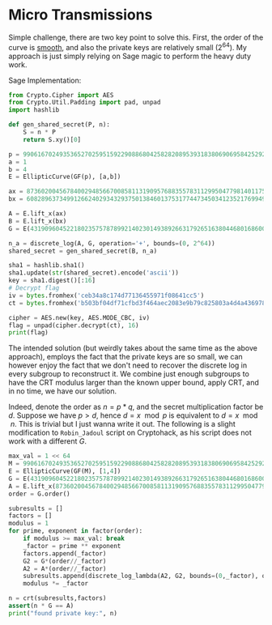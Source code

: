 # Micro Transmissions

Simple challenge, there are two key point to solve this. First, the order of the curve is [smooth](http://factordb.com/index.php?query=99061670249353652702595159229088680426160873357666659718134032418967620849171), and also the private keys are relatively small ($2 ^ {64}$). My approach is just simply relying on Sage magic to perform the heavy duty work.

Sage Implementation: 

```python
from Crypto.Cipher import AES
from Crypto.Util.Padding import pad, unpad
import hashlib

def gen_shared_secret(P, n):
	S = n * P
	return S.xy()[0]

p = 99061670249353652702595159229088680425828208953931838069069584252923270946291
a = 1 
b = 4 
E = EllipticCurve(GF(p), [a,b])

ax = 87360200456784002948566700858113190957688355783112995047798140117594305287669
bx = 6082896373499126624029343293750138460137531774473450341235217699497602895121

A = E.lift_x(ax)
B = E.lift_x(bx)
G = E(43190960452218023575787899214023014938926631792651638044680168600989609069200, 20971936269255296908588589778128791635639992476076894152303569022736123671173)

n_a = discrete_log(A, G, operation='+', bounds=(0, 2^64))
shared_secret = gen_shared_secret(B, n_a)

sha1 = hashlib.sha1()
sha1.update(str(shared_secret).encode('ascii'))
key = sha1.digest()[:16]
# Decrypt flag
iv = bytes.fromhex('ceb34a8c174d77136455971f08641cc5')
ct = bytes.fromhex('b503bf04df71cfbd3f464aec2083e9b79c825803a4d4a43697889ad29eb75453')

cipher = AES.new(key, AES.MODE_CBC, iv)
flag = unpad(cipher.decrypt(ct), 16)
print(flag)
```

The intended solution (but weirdly takes about the same time as the above approach), employs the fact that the private keys are so small, we can however enjoy the fact that we don't need to recover the discrete log in every subgroup to reconstruct it. We combine just enough subgroups to have the CRT modulus larger than the known upper bound, apply CRT, and in no time, we have our solution. 

Indeed, denote the order as $n = p * q$, and the secret multiplication factor be $d$. Suppose we have $p > d$, hence $d = x \mod p$ is equivalent to $d = x \mod n$. This is trivial but I just wanna write it out. The following is a slight modification to `Robin_Jadoul` script on Cryptohack, as his script does not work with a different $G$.

```python
max_val = 1 << 64
M = 99061670249353652702595159229088680425828208953931838069069584252923270946291
E = EllipticCurve(GF(M), [1,4]) 
G = E(43190960452218023575787899214023014938926631792651638044680168600989609069200, 20971936269255296908588589778128791635639992476076894152303569022736123671173)
A = E.lift_x(87360200456784002948566700858113190957688355783112995047798140117594305287669)
order = G.order()

subresults = []
factors = []
modulus = 1
for prime, exponent in factor(order):
    if modulus >= max_val: break
    _factor = prime ** exponent
    factors.append(_factor)
    G2 = G*(order//_factor)
    A2 = A*(order//_factor)
    subresults.append(discrete_log_lambda(A2, G2, bounds=(0,_factor), operation='+'))
    modulus *= _factor

n = crt(subresults,factors)
assert(n * G == A)
print("found private key:", n)
```